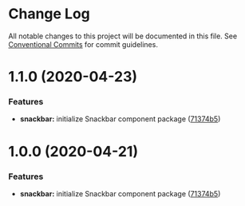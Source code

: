 # Change Log

All notable changes to this project will be documented in this file.
See [Conventional Commits](https://conventionalcommits.org) for commit guidelines.

# 1.1.0 (2020-04-23)


### Features

* **snackbar:** initialize Snackbar component package ([71374b5](https://github.com/tunaiku/amar-ui-web/commit/71374b598ea30abfcc5dfed67f04cb693b6a9efc))





# 1.0.0 (2020-04-21)


### Features

* **snackbar:** initialize Snackbar component package ([71374b5](https://github.com/tunaiku/amar-ui-web/commit/71374b598ea30abfcc5dfed67f04cb693b6a9efc))
